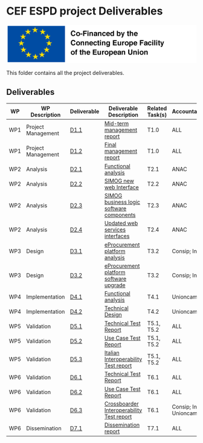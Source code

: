 # CEF ESPD project Deliverables

![logo cofinanziato Unione Europea](../cef-logo.png)

This folder contains all the project deliverables.

## Deliverables

| WP  | WP Description     | Deliverable   | Deliverable Description                                   | Related Task(s)   | Accountable/Responsible             | Related MS | Status |
| --- | ------------------ | ------------- | --------------------------------------------------------- | ----------------- | ----------------------------------- | ---------- | ------ |
| WP1 | Project Management | [D1.1](D1_1)  | [Mid-term management report](D1_1)                        | T1.0              | ALL                                 | MS1        | Draft |
| WP1 | Project Management | [D1.2](D1_2)  | [Final management report](D1_2)                           | T1.0              | ALL                                 | MS1        | Draft |
| WP2 | Analysis           | [D2.1](D2_1)  | [Functional analysis](D2_1)                               | T2.1              | ANAC                                | MS2        | Draft |
| WP2 | Analysis           | [D2.2](D2_2)  | [SIMOG new web Interface](D2_2)                           | T2.2              | ANAC                                | MS2        | Draft |
| WP2 | Analysis           | [D2.3](D2_3)  | [SIMOG business logic software components](D2_3)          | T2.3              | ANAC                                | MS2        | Draft |
| WP2 | Analysis           | [D2.4](D2_4)  | [Updated web services interfaces](D2_4)                   | T2.4              | ANAC                                | MS3        | Draft |
| WP3 | Design             | [D3.1](D3_1)  | [eProcurement platform analysis](D3_1)                    | T3.2              | Consip; Intercent-ER                | MS4        | Draft |
| WP3 | Design             | [D3.2](D3_2)  | [eProcurement platform software upgrade](D3_2)            | T3.2              | Consip; Intercent-ER                | MS4        | Draft |
| WP4 | Implementation     | [D4.1](D4_1)  | [Functional analysis](D4_1)                               | T4.1              | Unioncamere                         | MS5        | Draft |
| WP4 | Implementation     | [D4.2](D4_2)  | [Technical Design](D4_2)                                  | T4.2              | Unioncamere                         | MS5        | Draft |
| WP5 | Validation         | [D5.1](D5_1)  | [Technical Test Report](D5_1)                             | T5.1, T5.2        | ALL                                 | MS6        | Draft |
| WP5 | Validation         | [D5.2](D5_2)  | [Use Case Test Report](D5_2)                              | T5.1, T5.2        | ALL                                 | MS6        | Draft |
| WP5 | Validation         | [D5.3](D5_3)  | [Italian Interoperability Test report](D5_3)              | T5.1, T5.2        | ALL                                 | MS7        | Draft |
| WP6 | Validation         | [D6.1](D6_1)  | [Technical Test Report](D6_1)                             | T6.1              | ALL                                 | MS10       | Draft |
| WP6 | Validation         | [D6.2](D6_2)  | [Use Case Test Report](D6_2)                              | T6.1              | ALL                                 | MS9        | Draft |
| WP6 | Validation         | [D6.3](D6_3)  | [Crossboarder Interoperability Test report](D6_3)         | T6.1              | Consip; Intercent-ER; Unioncamere   | MS9        | Draft |
| WP6 | Dissemination      | [D7.1](D7_1)  | [Dissemination report](D7_1)                              | T7.1              | ALL                                 | MS9        | Draft |

